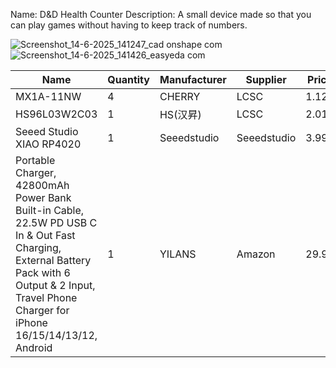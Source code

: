 Name: D&D Health Counter
Description: A small device made so that you can play games without having to keep track of numbers.

![Screenshot_14-6-2025_141247_cad onshape com](https://github.com/user-attachments/assets/36ed547f-e8c9-4bac-883b-fffc4a8d4da0)
![Screenshot_14-6-2025_141426_easyeda com](https://github.com/user-attachments/assets/de1a7c34-3520-4e29-81c0-12f05ce629c1)


| Name                     | Quantity | Manufacturer | Supplier    | Price |
|--------------------------|----------|--------------|-------------|-------|
| MX1A-11NW                | 4        | CHERRY       | LCSC        | 1.124 |
| HS96L03W2C03             | 1        | HS(汉昇)     | LCSC        | 2.017 |
| Seeed Studio XIAO RP4020 | 1        | Seeedstudio  | Seeedstudio | 3.99  |
| Portable Charger, 42800mAh Power Bank Built-in Cable, 22.5W PD USB C In & Out Fast Charging, External Battery Pack with 6 Output & 2 Input, Travel Phone Charger for iPhone 16/15/14/13/12, Android | 1        | YILANS  | Amazon | 29.99 |
